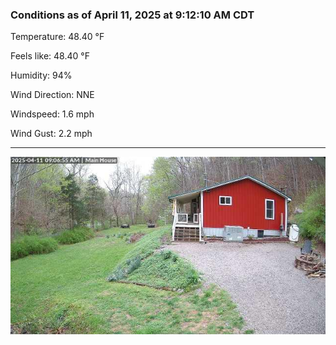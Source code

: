 ### Conditions as of April 11, 2025 at 9:12:10 AM CDT 

Temperature: 48.40 &deg;F

Feels like: 48.40 &deg;F

Humidity: 94%

Wind Direction: NNE

Windspeed: 1.6 mph

Wind Gust: 2.2 mph

---

<img src="./images/latest.jpeg"/>

